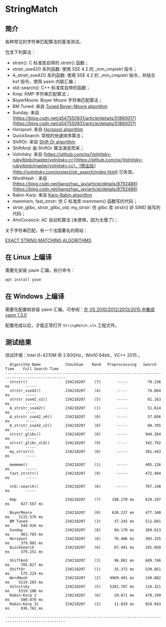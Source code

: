 # StringMatch

## 简介

各种常见的字符串匹配算法的基准测试。

包含下列算法：

- strstr(): C 标准库自带的 strstr() 函数；
- strstr_sse42() 系列函数: 使用 SSE 4.2 的 _mm_cmpistri 指令；
- A_strstr_sse42() 系列函数: 使用 SSE 4.2 的 _mm_cmpistri 指令，并结合 bsf 指令，使用 yasm 内联汇编；
- std::search(): C++ 标准库自带的函数；
- Kmp: KMP 字符串匹配算法；
- BoyerMoore: Boyer Moore 字符串匹配算法；
- BM Tuned: 来自 [Tuned Boyer-Moore algorithm](http://www-igm.univ-mlv.fr/~lecroq/string/tunedbm.html#SECTION00195)
- Sunday: 来自 [https://blog.csdn.net/q547550831/article/details/51860017](https://blog.csdn.net/q547550831/article/details/51860017)
- Horspool: 来自 [Horspool algorithm](http://www-igm.univ-mlv.fr/~lecroq/string/node18.html#SECTION00180)
- QuickSearch: 常规的快速排序算法；
- ShiftOr: 来自 [Shift Or algorithm](http://www-igm.univ-mlv.fr/~lecroq/string/node6.html#SECTION0060)
- ShiftAnd: 由 ShiftOr 算法演变而来；
- Volnitsky: 来自 [https://github.com/ox/Volnitsky-ruby/blob/master/volnitsky.cc](https://github.com/ox/Volnitsky-ruby/blob/master/volnitsky.cc)，[原出处](http://volnitsky.com/project/str_search/index.html) 已失效。
- WordHash：来自 [https://blog.csdn.net/liangzhao_jay/article/details/8792486](https://blog.csdn.net/liangzhao_jay/article/details/8792486)
- Rabin-Karp: 来自 [Karp-Rabin algorithm](http://www-igm.univ-mlv.fr/~lecroq/string/node5.html)
- memmem, fast_strstr: 仿 C 标准库 memmem() 函数写的代码；
- strstr_glibc, strstr_glibc_old, my_strstr: 仿 glibc 库 strstr() 非 SIMD 版写的代码；
- AhoCorasick: AC 自动机算法 (未使用，因为太慢了)；

关于字符串匹配，有一个法国著名的网站：

[EXACT STRING MATCHING ALGORITHMS](http://www-igm.univ-mlv.fr/~lecroq/string/index.html)

## 在 Linux 上编译

需要先安装 yasm 汇编，执行命令：

```bash
apt install yasm
```

## 在 Windows 上编译

需要先配置和安装 yasm 汇编，可参阅：[在 VS 2010/2012/2013/2015 中集成 yasm 1.3.0](https://www.cnblogs.com/shines77/p/5656101.html)

配置完成以后，才能正常打开 `StringMatch.sln` 工程文件。

## 测试结果

测试环境：Intel i5-4210M @ 2.60GHz，Win10 64bit，VC++ 2015 。

```text
  Algorithm Name           CheckSum    Rand   Preprocessing   Search Time    Full Search Time
-------------------------------------------------------------------------------------------------
  strstr()                 234210207    (7)       -----         79.236 ms       -----
  strstr_sse42()           234210207    (4)       -----         74.664 ms       -----
  strstr_sse42_v2()        234210207    (5)       -----         61.163 ms       -----
  A_strstr_sse42()         234210207    (1)       -----         51.614 ms       -----
  A_strstr_sse42_v0()      234210207    (0)       -----         57.056 ms       -----
  A_strstr_sse42_v2()      234210207    (8)       -----         60.705 ms       -----
  strstr_glibc()           234210207    (8)       -----        944.284 ms       -----
  strstr_glibc_old()       234210207    (9)       -----        342.792 ms       -----
  my_strstr()              234210207    (0)       -----        381.443 ms       -----

  memmem()                 234210207    (1)       -----        405.126 ms       -----
  fast_strstr()            234210207    (9)       -----        472.494 ms       -----

  std::search()            234210207    (6)       -----        767.148 ms       -----

  Kmp                      234210207    (7)     198.270 ms     629.297 ms     827.567 ms

  BoyerMoore               234210207    (0)     638.237 ms     477.340 ms    1115.576 ms
  BM Tuned                 234210207    (3)      37.245 ms     512.681 ms     549.926 ms
  Sunday                   234210207    (8)      94.170 ms     369.613 ms     463.783 ms
  Horspool                 234210207    (8)      76.466 ms     303.335 ms     379.801 ms
  QuickSearch              234210207    (6)      87.401 ms     291.850 ms     379.251 ms

  ShiftAnd                 234210207    (3)      96.081 ms     689.746 ms     785.827 ms
  ShiftOr                  234210207    (1)      35.372 ms     539.851 ms     575.224 ms
  WordHash                 234210207    (2)    4969.401 ms     149.882 ms    5119.283 ms
  Volnitsky                234210207    (5)    5202.787 ms     116.321 ms    5319.108 ms
  Rabin-Karp 2             234210207    (6)      29.871 ms     470.199 ms     500.070 ms
  Rabin-Karp 31            234210207    (2)      11.819 ms     924.943 ms     936.761 ms

-------------------------------------------------------------------------------------------------
```
